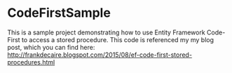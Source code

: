 # CodeFirstSample

This is a sample project demonstrating how to use Entity Framework Code-First to access a stored procedure.  This code is referenced my my blog post, which you can find here: http://frankdecaire.blogspot.com/2015/08/ef-code-first-stored-procedures.html
